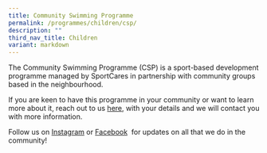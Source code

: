 ```yaml
---
title: Community Swimming Programme
permalink: /programmes/children/csp/
description: ""
third_nav_title: Children
variant: markdown
---
```

The Community Swimming Programme (CSP) is a sport-based development programme managed by SportCares in partnership with community groups based in the neighbourhood. 

If you are keen to have this programme in your community or want to learn more about it, reach out to us [here](mailto:sportcares@sport.gov.sg), with your details and we will contact you with more information.

Follow us on&nbsp;[Instagram](https://www.instagram.com/sportcares/)&nbsp;or&nbsp;[Facebook](https://www.facebook.com/SportCaresSG)&nbsp; for updates on all that we do in the community!